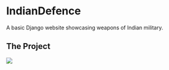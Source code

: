 # IndianDefence

A basic Django website showcasing weapons of Indian military.


## The Project

![](https://github.com/Rahullkumr/IndianDefence/blob/main/ID.gif)